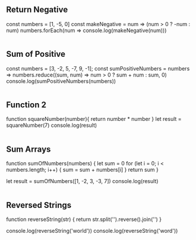 ## Return Negative
const numbers = [1, -5, 0]
const makeNegative = num => (num > 0 ? -num : num)
 numbers.forEach(num => console.log(makeNegative(num)))
```js

```

## Sum of Positive
const numbers = [3, -2, 5, -7, 9, -1];
 const sumPositiveNumbers = numbers => numbers.reduce((sum, num) => num > 0 ? sum + num : sum, 0)
 console.log(sumPositiveNumbers(numbers))
```js

```

## Function 2
function squareNumber(number){
    return number * number
}
let result = squareNumber(7)
console.log(result)
```js

```

## Sum Arrays
function sumOfNumbers(numbers) {
    let sum = 0
    for (let i = 0; i < numbers.length; i++) {
        sum = sum + numbers[i]
    }
    return sum
}

let result = sumOfNumbers([1, -2, 3, -3, 7])
console.log(result)
```js

```

## Reversed Strings
function reverseString(str) {
    return str.split('').reverse().join('')
}

console.log(reverseString('world'))
console.log(reverseString('word'))
```js

```
